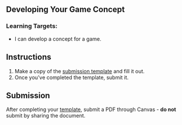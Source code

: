---
---

[//]: # ( <p><iframe src="https://douglasurner.github.io/GDP2/units/super-showcase/SSC.2-game-concept/" width="100%" height="666px"></iframe></p> )

## Developing Your Game Concept

[slides]: #
[template]: https://docs.google.com/document/d/1pDQuBf--8_l4FbqYTKfDcXevp2SSr9jvGKFK8UkQZUc/edit?usp=sharing


### Learning Targets:

* I can develop a concept for a game.

## Instructions

1. Make a copy of the [submission template][template] and fill it out.
1. Once you've completed the template, submit it.

## Submission

After completing your [template][], submit a PDF through Canvas - **do not** submit by sharing the document.
